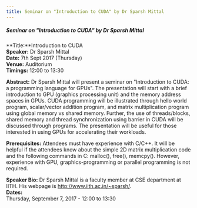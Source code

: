 ```yaml
---
title: Seminar on "Introduction to CUDA" by Dr Sparsh Mittal
---
```


##### **Seminar on "Introduction to CUDA" by Dr Sparsh Mittal**  
**Title:**Introduction to CUDA  
**Speaker:** Dr Sparsh Mittal  
**Date:** 7th Sept 2017 (Thursday)  
**Venue:** Auditorium  
**Timings:** 12:00 to 13:30  
 
**Abstract:** Dr Sparsh Mittal will present a seminar on "Introduction to CUDA: a programming language for GPUs". The presentation will start with a brief introduction to GPU (graphics processing unit) and the memory address spaces in GPUs. CUDA programming will be illustrated through hello world program, scalar/vector addition program, and matrix multiplication program using global memory vs shared memory. Further, the use of threads/blocks, shared memory and thread synchronization using barrier in CUDA will be discussed through programs. 
The presentation will be useful for those interested in using GPUs for accelerating their workloads. 
 
**Prerequisites:** Attendees must have experience with C/C++. It will be helpful if the attendees know about the simple 2D matrix multiplication code and the following commands in C: malloc(), free(), memcpy(). However, experience with GPU, graphics-programming or parallel programming is not required. 
 
**Speaker Bio:** Dr Sparsh Mittal is a faculty member at CSE department at IITH. His webpage is http://www.iith.ac.in/~sparsh/.  
**Dates:**  
Thursday, September 7, 2017 - 12:00 to 13:30